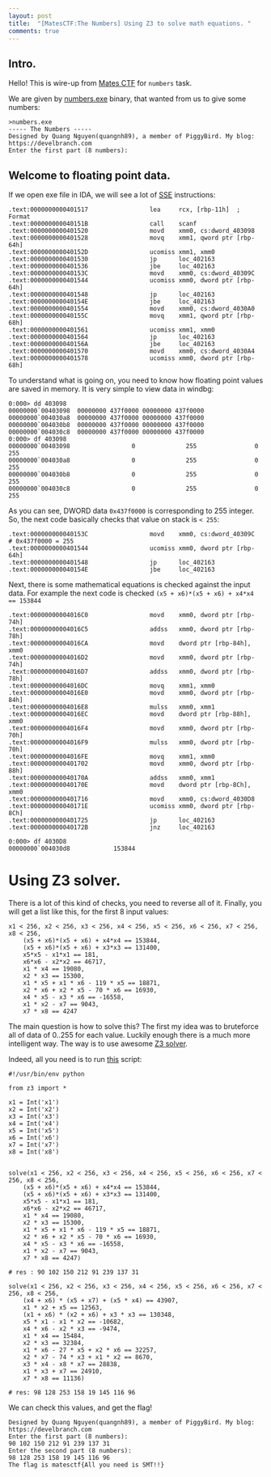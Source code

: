 ```yaml
---
layout: post
title:  "[MatesCTF:The Numbers] Using Z3 to solve math equations. "
comments: true
---
```




## Intro.

Hello! This is wire-up from [Mates CTF](https://ctftime.org/event/629/tasks/) for `numbers` task.

We are given by [numbers.exe](/assets/files/ctf/2018/matesctf/numbers.exe) binary, that wanted from us to give some numbers:
```
>numbers.exe
----- The Numbers -----
Designed by Quang Nguyen(quangnh89), a member of PiggyBird. My blog: https://develbranch.com
Enter the first part (8 numbers):
```

## Welcome to floating point data.

If we open exe file in IDA, we will see a lot of [SSE](https://en.wikipedia.org/wiki/Streaming_SIMD_Extensions) instructions:

```
.text:0000000000401517                 lea     rcx, [rbp-11h]  ; Format
.text:000000000040151B                 call    scanf
.text:0000000000401520                 movd    xmm0, cs:dword_403098
.text:0000000000401528                 movq    xmm1, qword ptr [rbp-64h]
.text:000000000040152D                 ucomiss xmm1, xmm0
.text:0000000000401530                 jp      loc_402163
.text:0000000000401536                 jbe     loc_402163
.text:000000000040153C                 movd    xmm0, cs:dword_40309C
.text:0000000000401544                 ucomiss xmm0, dword ptr [rbp-64h]
.text:0000000000401548                 jp      loc_402163
.text:000000000040154E                 jbe     loc_402163
.text:0000000000401554                 movd    xmm0, cs:dword_4030A0
.text:000000000040155C                 movq    xmm1, qword ptr [rbp-68h]
.text:0000000000401561                 ucomiss xmm1, xmm0
.text:0000000000401564                 jp      loc_402163
.text:000000000040156A                 jbe     loc_402163
.text:0000000000401570                 movd    xmm0, cs:dword_4030A4
.text:0000000000401578                 ucomiss xmm0, dword ptr [rbp-68h]
```

To understand what is going on, you need to know how floating point values are saved in memory. It is very simple to view data in windbg:
```
0:000> dd 403098
00000000`00403098  00000000 437f0000 00000000 437f0000
00000000`004030a8  00000000 437f0000 00000000 437f0000
00000000`004030b8  00000000 437f0000 00000000 437f0000
00000000`004030c8  00000000 437f0000 00000000 437f0000
0:000> df 403098
00000000`00403098                 0              255                0              255
00000000`004030a8                 0              255                0              255
00000000`004030b8                 0              255                0              255
00000000`004030c8                 0              255                0              255
``` 

As you can see, DWORD data `0x437f0000` is corresponding to 255 integer. So, the next code basically checks that value on stack is `< 255`:
```
.text:000000000040153C                 movd    xmm0, cs:dword_40309C 	  # 0x437f0000 = 255
.text:0000000000401544                 ucomiss xmm0, dword ptr [rbp-64h]
.text:0000000000401548                 jp      loc_402163
.text:000000000040154E                 jbe     loc_402163
```

Next, there is some mathematical equations is checked against the input data. For example the next code is checked `(x5 + x6)*(x5 + x6) + x4*x4 == 153844`

```
.text:00000000004016C0                 movd    xmm0, dword ptr [rbp-74h]
.text:00000000004016C5                 addss   xmm0, dword ptr [rbp-78h]
.text:00000000004016CA                 movd    dword ptr [rbp-84h], xmm0
.text:00000000004016D2                 movd    xmm0, dword ptr [rbp-74h]
.text:00000000004016D7                 addss   xmm0, dword ptr [rbp-78h]
.text:00000000004016DC                 movq    xmm1, xmm0
.text:00000000004016E0                 movd    xmm0, dword ptr [rbp-84h]
.text:00000000004016E8                 mulss   xmm0, xmm1
.text:00000000004016EC                 movd    dword ptr [rbp-88h], xmm0
.text:00000000004016F4                 movd    xmm0, dword ptr [rbp-70h]
.text:00000000004016F9                 mulss   xmm0, dword ptr [rbp-70h]
.text:00000000004016FE                 movq    xmm1, xmm0
.text:0000000000401702                 movd    xmm0, dword ptr [rbp-88h]
.text:000000000040170A                 addss   xmm0, xmm1
.text:000000000040170E                 movd    dword ptr [rbp-8Ch], xmm0
.text:0000000000401716                 movd    xmm0, cs:dword_4030D8
.text:000000000040171E                 ucomiss xmm0, dword ptr [rbp-8Ch]
.text:0000000000401725                 jp      loc_402163
.text:000000000040172B                 jnz     loc_402163

0:000> df 4030D8
00000000`004030d8            153844

``` 

# Using Z3 solver.

There is a lot of this kind of checks, you need to reverse all of it. Finally, you will get a list like this, for the first 8 input values:

```
x1 < 256, x2 < 256, x3 < 256, x4 < 256, x5 < 256, x6 < 256, x7 < 256, x8 < 256, 
	(x5 + x6)*(x5 + x6) + x4*x4 == 153844, 
	(x5 + x6)*(x5 + x6) + x3*x3 == 131400, 
	x5*x5 - x1*x1 == 181,
	x6*x6 - x2*x2 == 46717,
	x1 * x4 == 19080,
	x2 * x3 == 15300,
	x1 * x5 + x1 * x6 - 119 * x5 ==	18871,
	x2 * x6 + x2 * x5 - 70 * x6 == 16930,
	x4 * x5 - x3 * x6 == -16558,
	x1 * x2 - x7 == 9043,
	x7 * x8 == 4247
```

The main question is how to solve this? The first my idea was to bruteforce all of data of 0..255 for each value. Luckily enough there is a much more intelligent way. The way is to use awesome [Z3 solver](https://www.cs.tau.ac.il/~msagiv/courses/asv/z3py/guide-examples.htm).

Indeed, all you need is to run [this](/assets/files/ctf/2018/matesctf/num.py) script:
```
#!/usr/bin/env python

from z3 import *

x1 = Int('x1')
x2 = Int('x2')
x3 = Int('x3')
x4 = Int('x4')
x5 = Int('x5')
x6 = Int('x6')
x7 = Int('x7')
x8 = Int('x8')


solve(x1 < 256, x2 < 256, x3 < 256, x4 < 256, x5 < 256, x6 < 256, x7 < 256, x8 < 256, 
	(x5 + x6)*(x5 + x6) + x4*x4 == 153844, 
	(x5 + x6)*(x5 + x6) + x3*x3 == 131400, 
	x5*x5 - x1*x1 == 181,
	x6*x6 - x2*x2 == 46717,
	x1 * x4 == 19080,
	x2 * x3 == 15300,
	x1 * x5 + x1 * x6 - 119 * x5 ==	18871,
	x2 * x6 + x2 * x5 - 70 * x6 == 16930,
	x4 * x5 - x3 * x6 == -16558,
	x1 * x2 - x7 == 9043,
	x7 * x8 == 4247)

# res : 90 102 150 212 91 239 137 31

solve(x1 < 256, x2 < 256, x3 < 256, x4 < 256, x5 < 256, x6 < 256, x7 < 256, x8 < 256, 
	(x4 + x6) * (x5 + x7) + (x5 * x4) == 43907,
	x1 * x2 + x5 == 12563,
	(x1 + x6) * (x2 + x6) + x3 * x3 == 130348,
	x5 * x1 - x1 * x2 == -10682,
	x4 * x6 - x2 * x3 == -9474,
	x1 * x4 == 15484,
	x2 * x3 == 32384,
	x1 * x6 - 27 * x5 + x2 * x6 == 32257,
	x2 * x7 - 74 * x3 + x1 * x2 == 8670,
	x3 * x4 - x8 * x7 == 28838,
	x1 * x3 + x7 == 24910,
	x7 * x8 == 11136)

# res: 98 128 253 158 19 145 116 96
```

We can check this values, and get the flag!

```
Designed by Quang Nguyen(quangnh89), a member of PiggyBird. My blog: https://develbranch.com
Enter the first part (8 numbers):
90 102 150 212 91 239 137 31
Enter the second part (8 numbers):
98 128 253 158 19 145 116 96
The flag is matesctf{All you need is SMT!!}
```




